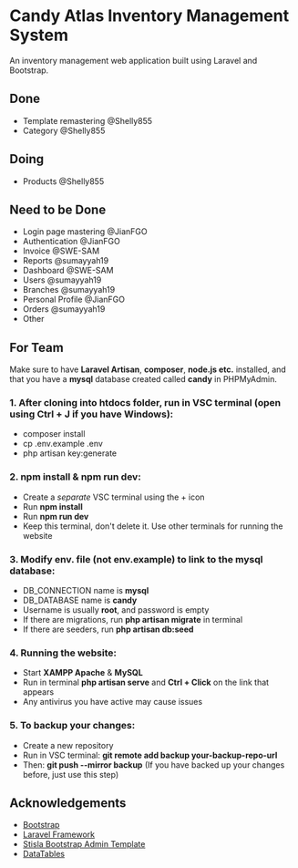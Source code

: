 # Candy Atlas Inventory Management System

An inventory management web application built using Laravel and Bootstrap.

## Done
- Template remastering @Shelly855
- Category @Shelly855

## Doing
- Products @Shelly855

## Need to be Done
- Login page mastering @JianFGO
- Authentication @JianFGO
- Invoice @SWE-SAM
- Reports @sumayyah19
- Dashboard @SWE-SAM
- Users @sumayyah19
- Branches @sumayyah19
- Personal Profile @JianFGO
- Orders @sumayyah19
- Other

## For Team
Make sure to have **Laravel Artisan**, **composer**, **node.js etc.** installed, and that you have a **mysql** database created called **candy** in PHPMyAdmin.

### 1. After cloning into htdocs folder, run in VSC terminal (open using Ctrl + J if you have Windows):
- composer install
- cp .env.example .env
- php artisan key:generate

### 2. npm install & npm run dev:
- Create a *separate* VSC terminal using the + icon
- Run **npm install**
- Run **npm run dev**
- Keep this terminal, don't delete it. Use other terminals for running the website

### 3. Modify env. file (not env.example) to link to the mysql database:
- DB_CONNECTION name is **mysql**
- DB_DATABASE name is **candy**
- Username is usually **root**, and password is empty
- If there are migrations, run **php artisan migrate** in terminal
- If there are seeders, run **php artisan db:seed**

### 4. Running the website:
- Start **XAMPP Apache** & **MySQL**
- Run in terminal **php artisan serve** and **Ctrl + Click** on the link that appears
- Any antivirus you have active may cause issues

### 5. To backup your changes:
- Create a new repository
- Run in VSC terminal: **git remote add backup your-backup-repo-url**
- Then: **git push --mirror backup** (If you have backed up your changes before, just use this step)

## Acknowledgements
- [Bootstrap](https://getbootstrap.com)
- [Laravel Framework](https://laravel.com)
- [Stisla Bootstrap Admin Template](https://github.com/stisla/stisla)
- [DataTables](https://datatables.net)
